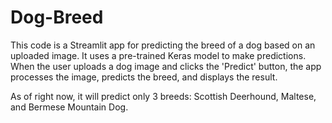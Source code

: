 # Dog-Breed

This code is a Streamlit app for predicting the breed of a dog based on an uploaded image. 
It uses a pre-trained Keras model to make predictions.
When the user uploads a dog image and clicks the 'Predict' button, the app processes the image, predicts the breed, and displays the result.
 
As of right now, it will predict only 3 breeds: Scottish Deerhound, Maltese, and Bermese Mountain Dog.
